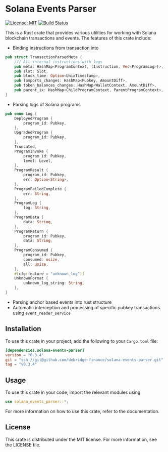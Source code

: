 # Solana Events Parser

[![License: MIT](https://img.shields.io/badge/License-MIT-green.svg)](https://opensource.org/licenses/MIT)
[![Build Status](https://github.com/cyphersnake/solana-events-parser/actions/workflows/rust.yml/badge.svg)](https://github.com/cyphersnake/solana-events-parser/actions)

This is a Rust crate that provides various utilities for working with Solana blockchain transactions and events. The features of this crate include:

- Binding instructions from transaction into
```rust
pub struct TransactionParsedMeta {
    /// All internal instructions with logs
    pub meta: HashMap<ProgramContext, (Instruction, Vec<ProgramLog>)>,
    pub slot: Slot,
    pub block_time: Option<UnixTimestamp>,
    pub lamports_changes: HashMap<Pubkey, AmountDiff>,
    pub token_balances_changes: HashMap<WalletContext, AmountDiff>,
    pub parent_ix: HashMap<ChildProgramContext, ParentProgramContext>,
}
```
- Parsing logs of Solana programs
```rust
pub enum Log {
    DeployedProgram {
        program_id: Pubkey,
    },
    UpgradedProgram {
        program_id: Pubkey,
    },
    Truncated,
    ProgramInvoke {
        program_id: Pubkey,
        level: Level,
    },
    ProgramResult {
        program_id: Pubkey,
        err: Option<String>,
    },
    ProgramFailedComplete {
        err: String,
    },
    ProgramLog {
        log: String,
    },
    ProgramData {
        data: String,
    },
    ProgramReturn {
        program_id: Pubkey,
        data: String,
    },
    ProgramConsumed {
        program_id: Pubkey,
        consumed: usize,
        all: usize,
    },
    #[cfg(feature = "unknown_log")]
    UnknownFormat {
        unknown_log_string: String,
    },
}
```
- Parsing anchor based events into rust structure
- Automatic interception and processing of specific pubkey transactions using `event_reader_service`

## Installation

To use this crate in your project, add the following to your `Cargo.toml` file:

```toml
[dependencies.solana-events-parser]
version = "0.3.4"
git = "ssh://git@github.com/debridge-finance/solana-events-parser.git"
tag = "v0.3.4"
```

## Usage

To use this crate in your code, import the relevant modules using:

```rust
use solana_events_parser::*;
```

For more information on how to use this crate, refer to the documentation.

## License

This crate is distributed under the MIT license. For more information, see the LICENSE file.

